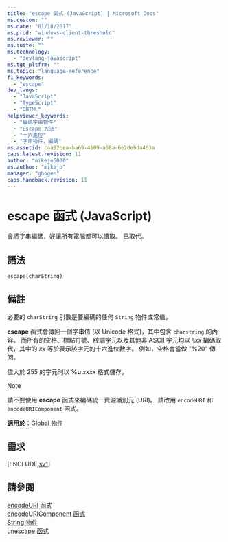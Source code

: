 ```yaml
---
title: "escape 函式 (JavaScript) | Microsoft Docs"
ms.custom: ""
ms.date: "01/18/2017"
ms.prod: "windows-client-threshold"
ms.reviewer: ""
ms.suite: ""
ms.technology: 
  - "devlang-javascript"
ms.tgt_pltfrm: ""
ms.topic: "language-reference"
f1_keywords: 
  - "escape"
dev_langs: 
  - "JavaScript"
  - "TypeScript"
  - "DHTML"
helpviewer_keywords: 
  - "編碼字串物件"
  - "Escape 方法"
  - "十六進位"
  - "字串物件，編碼"
ms.assetid: caa92bea-ba69-4109-a68a-6e2debda463a
caps.latest.revision: 11
author: "mikejo5000"
ms.author: "mikejo"
manager: "ghogen"
caps.handback.revision: 11
---
```

# escape 函式 (JavaScript)
會將字串編碼，好讓所有電腦都可以讀取。  已取代。  
  
## 語法  
  
```  
escape(charString)   
```  
  
## 備註  
 必要的 `charString` 引數是要編碼的任何 `String` 物件或常值。  
  
 **escape** 函式會傳回一個字串值 \(以 Unicode 格式\)，其中包含 `charstring` 的內容。  而所有的空格、標點符號、腔調字元以及其他非 ASCII 字元均以 `%`*xx* 編碼取代，其中的 *xx* 等於表示該字元的十六進位數字。  例如，空格會當做 "%20" 傳回。  
  
 值大於 255 的字元則以 **%u** *xxxx* 格式儲存。  
  
> [!NOTE]
>  請不要使用 **escape** 函式來編碼統一資源識別元 \(URI\)。  請改用 `encodeURI` 和 `encodeURIComponent` 函式。  
  
 **適用於**：[Global 物件](../../javascript/reference/global-object-javascript.md)  
  
## 需求  
 [!INCLUDE[jsv1](../../javascript/misc/includes/jsv1-md.md)]  
  
## 請參閱  
 [encodeURI 函式](../../javascript/reference/encodeuri-function-javascript.md)   
 [encodeURIComponent 函式](../../javascript/reference/encodeuricomponent-function-javascript.md)   
 [String 物件](../../javascript/reference/string-object-javascript.md)   
 [unescape 函式](../../javascript/reference/unescape-function-javascript.md)